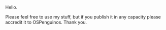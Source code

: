 Hello.

Please feel free to use my stuff, but if you publish it in any capacity please accredit it to OSPenguinos.
Thank you.

